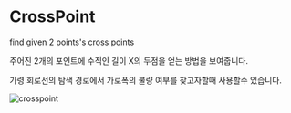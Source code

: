 # CrossPoint
find given 2 points's cross points

주어진 2개의 포인트에 수직인 길이 X의 두점을 얻는 방법을 보여줍니다.

가령 회로선의 탐색 경로에서 가로폭의 불량 여부를 찾고자할때 사용할수 있습니다.

![crosspoint](https://user-images.githubusercontent.com/46273970/187219623-0665e664-556e-4aa5-b1e1-03e389da612c.png)
